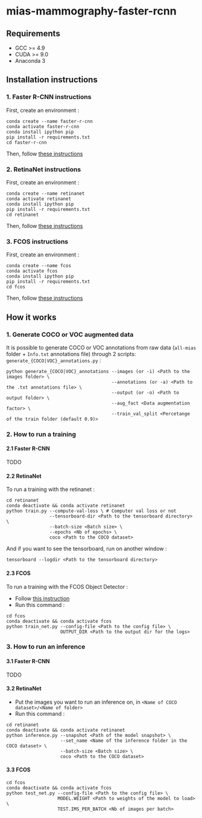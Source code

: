 # mias-mammography-faster-rcnn

## Requirements

- GCC >= 4.9
- CUDA >= 9.0
- Anaconda 3

## Installation instructions

### 1. Faster R-CNN instructions

First, create an environment :

```
conda create --name faster-r-cnn
conda activate faster-r-cnn
conda install ipython pip
pip install -r requirements.txt
cd faster-r-cnn
```

Then, follow [these instructions](https://github.com/facebookresearch/maskrcnn-benchmark/blob/master/INSTALL.md)

### 2. RetinaNet instructions

First, create an environment :

```
conda create --name retinanet
conda activate retinanet
conda install ipython pip
pip install -r requirements.txt
cd retinanet
```

Then, follow [these instructions](https://github.com/fizyr/keras-retinanet#installation)

### 3. FCOS instructions

First, create an environment :

```
conda create --name fcos
conda activate fcos
conda install ipython pip
pip install -r requirements.txt
cd fcos
```

Then, follow [these instructions](https://github.com/tianzhi0549/FCOS#installation)

## How it works

### 1. Generate COCO or VOC augmented data

It is possible to generate COCO or VOC annotations from raw data (`all-mias` folder + `Info.txt` annotations file) through 2 scripts: `generate_{COCO|VOC}_annotations.py` :

```
python generate_{COCO|VOC}_annotations --images (or -i) <Path to the images folder> \
                                       --annotations (or -a) <Path to the .txt annotations file> \
                                       --output (or -o) <Path to output folder> \
                                       --aug_fact <Data augmentation factor> \
                                       --train_val_split <Percetange of the train folder (default 0.9)>
```

### 2. How to run a training

#### 2.1 Faster R-CNN
TODO

#### 2.2 RetinaNet

To run a training with the retinanet :

```
cd retinanet
conda deactivate && conda activate retinanet
python train.py --compute-val-loss \ # Computer val loss or not
                --tensorboard-dir <Path to the tensorboard directory> \
                --batch-size <Batch size> \
                --epochs <Nb of epochs> \
                coco <Path to the COCO dataset>
```

And if you want to see the tensorboard, run on another window :

```
tensorboard --logdir <Path to the tensorboard directory>
```

#### 2.3 FCOS

To run a training with the FCOS Object Detector :

- Follow [this instruction](https://github.com/tianzhi0549/FCOS/issues/54#issuecomment-497558687)
- Run this command :

```
cd fcos
conda deactivate && conda activate fcos
python train_net.py --config-file <Path to the config file> \
                    OUTPUT_DIR <Path to the output dir for the logs>
```

### 3. How to run an inference

#### 3.1 Faster R-CNN
TODO

#### 3.2 RetinaNet

- Put the images you want to run an inference on, in `<Name of COCO dataset>/<Name of folder>`
- Run this command :

```
cd retinanet
conda deactivate && conda activate retinanet
python inference.py --snapshot <Path of the model snapshot> \
                    --set_name <Name of the inference folder in the COCO dataset> \
                    --batch-size <Batch size> \
                    coco <Path to the COCO dataset>
```

#### 3.3 FCOS

```
cd fcos
conda deactivate && conda activate fcos
python test_net.py --config-file <Path to the config file> \
                   MODEL.WEIGHT <Path to weights of the model to load> \
                   TEST.IMS_PER_BATCH <Nb of images per batch>
```
